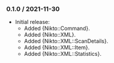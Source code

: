 ### 0.1.0 / 2021-11-30

* Initial release:
  * Added {Nikto::Command}.
  * Added {Nikto::XML}.
  * Added {Nikto::XML::ScanDetails}.
  * Added {Nikto::XML::Item}.
  * Added {Nikto::XML::Statistics}.


